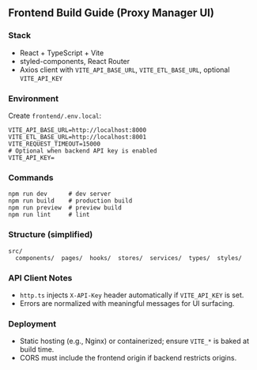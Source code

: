 ## Frontend Build Guide (Proxy Manager UI)

### Stack
- React + TypeScript + Vite
- styled-components, React Router
- Axios client with `VITE_API_BASE_URL`, `VITE_ETL_BASE_URL`, optional `VITE_API_KEY`

### Environment
Create `frontend/.env.local`:

```
VITE_API_BASE_URL=http://localhost:8000
VITE_ETL_BASE_URL=http://localhost:8001
VITE_REQUEST_TIMEOUT=15000
# Optional when backend API key is enabled
VITE_API_KEY=
```

### Commands
```
npm run dev      # dev server
npm run build    # production build
npm run preview  # preview build
npm run lint     # lint
```

### Structure (simplified)
```
src/
  components/  pages/  hooks/  stores/  services/  types/  styles/
```

### API Client Notes
- `http.ts` injects `X-API-Key` header automatically if `VITE_API_KEY` is set.
- Errors are normalized with meaningful messages for UI surfacing.

### Deployment
- Static hosting (e.g., Nginx) or containerized; ensure `VITE_*` is baked at build time.
- CORS must include the frontend origin if backend restricts origins.


